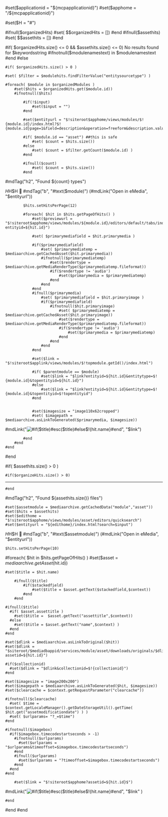 #set($applicationid = "${mcpapplicationid}")
#set($apphome = "/${mcpapplicationid}")

#set($H = "#")

#ifnull($organizedHits)
	#set( $$organizedHits = [])
#end
#ifnull($assethits)
	#set( $$assethits = [])
#end

#if( $organizedHits.size() <= 0 && $assethits.size() <= 0)
No results found for $keywordsstring #ifnotnull($modulenamestext) in $modulenamestext #end
#else

	#if( $organizedHits.size() > 0 )

	#set( $filter = $modulehits.findFilterValue("entitysourcetype") )

	#foreach( $module in $organizedModules )
		#set($hits = $organizedHits.get($module.id))
		#ifnotnull($hits)

			#if(!$input)
				#set($input = "")
			#end

			#set($entityurl = "$!siteroot$apphome/views/modules/$!{module.id}/index.html?$!{module.id}page=1&field=description&operation=freeform&description.value=$input")

			#if( $module.id == "asset") ##this is safe
				#set( $count = $hits.size())
			#else
				#set( $count = $filter.getCount($module.id) )
			#end

			#ifnull($count)
				#set( $count = $hits.size())
			#end

#mdTag("h2", "Found ${count} types")

$H$H$H 📁 #mdTag("b", "#text($module)")    (#mdLink("Open in eMedia", "$entityurl"))

			$hits.setHitsPerPage(12)

			#foreach( $hit in $hits.getPageOfHits() )
				#set($previewurl = "$!siteroot$apphome/views/modules/${module.id}/editors/default/tabs/index.html?entityid=${hit.id}")

				#set( $primarymediafield = $hit.primarymedia )

				#if($primarymediafield)
					#set( $primarymediatemp = $mediaarchive.getCachedAsset($hit.primarymedia))
					#ifnotnull($primarymediatemp)
						#set($rendertype = $mediaarchive.getMediaRenderType($primarymediatemp.fileformat))
						#if($rendertype != 'audio')
							#set($primarymedia = $primarymediatemp)
						#end
					#end
				#end
				#ifnull($primarymedia)
					#set( $primarymediafield = $hit.primaryimage )
					#if($primarymediafield)
						#ifnotnull($hit.primaryimage)
							#set( $primarymediatemp = $mediaarchive.getCachedAsset($hit.primaryimage))
							#set($rendertype = $mediaarchive.getMediaRenderType($primarymediatemp.fileformat))
							#if($rendertype != 'audio')
								#set($primarymedia = $primarymediatemp)
							#end
						#end
					#end
				#end

				#set($link = "$!siteroot$applink/views/modules/$!topmodule.getId()/index.html")

				#if( $parentmodule == $module)
					#set($link = "$link?entityid=${hit.id}&entitytype=$!{module.id}&topentityid=${hit.id}")
				#else
					#set($link = "$link?entityid=${hit.id}&entitytype=$!{module.id}&topentityid=$!topentityid")
				#end


				#set($imagesize = "image110x62cropped")
				#set( $imagepath = $mediaarchive.asLinkToGenerated($primarymedia, $imagesize))		

#mdLink("<img alt='#if($title)#esc($title)#else$!{hit.name}#end' src='$siteroot$imagepath'>", "$link")

			#end
		#end
	#end
#end

#if( $assethits.size() > 0 )

	#if($organizeHits.size() > 0)
---
	#end

#mdTag("h2", "Found ${assethits.size()} files")

	#set($assetmodule = $mediaarchive.getCachedData("module","asset"))
	#set($hits = $assethits)
	#set($edithome = "$!siteroot$apphome/views/modules/asset/editors/quicksearch")
	#set($entityurl = "${edithome}/index.html?search=$input")

$H$H$H 📄 #mdTag("b", "#text($assetmodule)")    (#mdLink("Open in eMedia", "$entityurl"))

	$hits.setHitsPerPage(10)

  #foreach( $hit in $hits.getPageOfHits()  )
		#set($asset = $mediaarchive.getAsset($hit.id))

    #set($title = $hit.name)

		#ifnull($title)
			#if($stackedfield)
				#set($title = $asset.getText($stackedfield,$context))
			#end
		#end

    #ifnull($title)
      #if( $asset.assettitle )
        #set($title =  $asset.getText("assettitle",$context))
      #else
        #set($title = $asset.getText("name",$context) )
      #end
    #end

    #set($dlink = $mediaarchive.asLinkToOriginal($hit))
    #set($dlink = "$siteroot/$mediadbappid/services/module/asset/downloads/originals/$dlink?assetid=${hit.id}")

    #if($collectionid)
      #set($dlink = "$dlink&collectionid=$!{collectionid}")
    #end

    #set($imagesize = "image200x200")
    #set($imagepath = $mediaarchive.asLinkToGenerated($hit, $imagesize))
    #set($clearcache = $context.getRequestParameter("clearcache"))

    #ifnotnull($clearcache)
      #set( $time = $context.getLocaleManager().getDateStorageUtil().getTime( $hit.get("assetmodificationdate") ) )
      #set( $urlparams= "?_=$time")
    #end

    #ifnotnull($imagebox)
      #if($imagebox.timecodestartseconds > -1)
        #ifnotnull($urlparams)
          #set($urlparams = "$urlparams&timeoffset=$imagebox.timecodestartseconds")
        #end
        #ifnull($urlparams)
          #set($urlparams = "?timeoffset=$imagebox.timecodestartseconds")
        #end
      #end
    #end

		#set($link = "$!siteroot$apphome?assetid=${hit.id}$")

#mdLink("<img alt='#if($title)#esc($title)#else$!{hit.name}#end' src='$siteroot$imagepath$!urlparams'>", "$link" )

	#end

#end
#end
